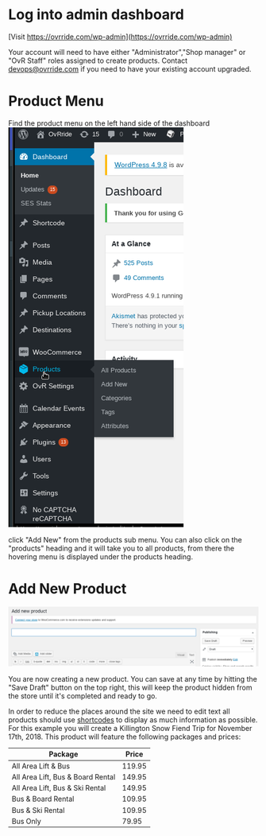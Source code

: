 <!-- TITLE: Create Trips Product -->
<!-- SUBTITLE: How to create a day trip product with one package field -->

# Log into admin dashboard
[Visit https://ovrride.com/wp-admin](https://ovrride.com/wp-admin)

Your account will need to have either "Administrator","Shop manager" or "OvR Staff" roles assigned to create products. Contact [devops@ovrride.com](mailto:devops@ovrride.com) if you need to have your existing account upgraded.

# Product Menu
Find the product menu on the left hand side of the dashboard
![Product Menu](/uploads/product-menu.png "Product Menu")

click "Add New" from the products sub menu. You can also click on the "products" heading and it will take you to all products, from there the hovering menu is displayed under the products heading.

# Add New Product
![Add New Product](/uploads/add-new-product.png "Add New Product")

You are now creating a new product. You can save at any time by hitting the "Save Draft" button on the top right, this will keep the product hidden from the store until it's completed and ready to go.

In order to reduce the places around the site we need to edit text all products should use [shortcodes](#) to display as much information as possible. 
For this example you will create a Killington Snow Fiend Trip for November 17th, 2018.
This product will feature the following packages and prices:

| Package | Price |
| --- | --- |
| All Area Lift & Bus | 119.95 |
| All Area Lift, Bus & Board Rental | 149.95 |
| All Area Lift, Bus & Ski Rental | 149.95 |
| Bus & Board Rental | 109.95 |
| Bus & Ski Rental | 109.95 |
| Bus Only | 79.95 |
 